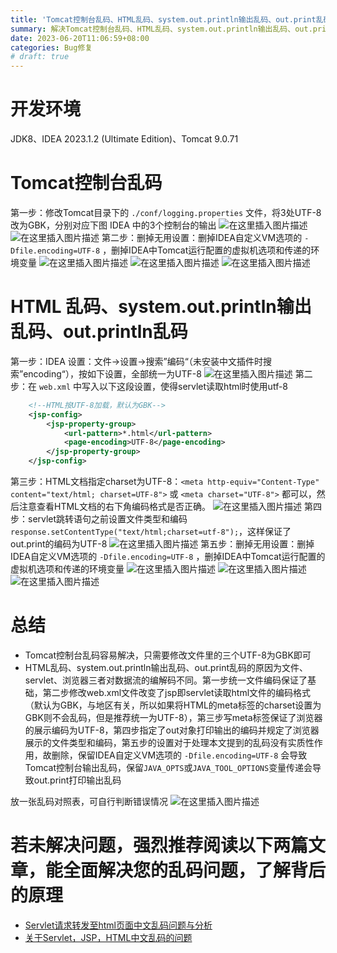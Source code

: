 ```yaml
---
title: 'Tomcat控制台乱码、HTML乱码、system.out.println输出乱码、out.print乱码'
summary: 解决Tomcat控制台乱码、HTML乱码、system.out.println输出乱码、out.print乱码问题的详细教程
date: 2023-06-20T11:06:59+08:00
categories: Bug修复
# draft: true
---
```

# 开发环境

JDK8、IDEA 2023.1.2 (Ultimate Edition)、Tomcat 9.0.71

# Tomcat控制台乱码

第一步：修改Tomcat目录下的 `./conf/logging.properties` 文件，将3处UTF-8改为GBK，分别对应下图 IDEA 中的3个控制台的输出
![在这里插入图片描述](https://i-blog.csdnimg.cn/blog_migrate/6a6244b153f6d44e387c793bbbafe5c1.png)
![在这里插入图片描述](https://i-blog.csdnimg.cn/blog_migrate/4d3e4883dce87be522ff572eb402351b.png)
第二步：删掉无用设置：删掉IDEA自定义VM选项的 `-Dfile.encoding=UTF-8` ，删掉IDEA中Tomcat运行配置的虚拟机选项和传递的环境变量
![在这里插入图片描述](https://i-blog.csdnimg.cn/blog_migrate/b679739128b5c8819a1273145a4a27b1.png)
![在这里插入图片描述](https://i-blog.csdnimg.cn/blog_migrate/a7fbb75c23415f036c240e7b1b35a58b.png)
![在这里插入图片描述](https://i-blog.csdnimg.cn/blog_migrate/d0c2a839f9dfe5bde4448c5b21744b20.png)

# HTML 乱码、system.out.println输出乱码、out.println乱码

第一步：IDEA 设置：文件->设置->搜索”编码“（未安装中文插件时搜索”encoding“），按如下设置，全部统一为UTF-8
![在这里插入图片描述](https://i-blog.csdnimg.cn/blog_migrate/2f68cf246ae89a4202a59ad481b74744.png)
第二步：在 `web.xml` 中写入以下这段设置，使得servlet读取html时使用utf-8

```xml
    <!--HTML按UTF-8加载，默认为GBK-->
    <jsp-config>
        <jsp-property-group>
            <url-pattern>*.html</url-pattern>
            <page-encoding>UTF-8</page-encoding>
        </jsp-property-group>
    </jsp-config>
```

第三步：HTML文档指定charset为UTF-8：`<meta http-equiv="Content-Type" content="text/html; charset=UTF-8">` 或 `<meta charset="UTF-8">` 都可以，然后注意查看HTML文档的右下角编码格式是否正确。
![在这里插入图片描述](https://i-blog.csdnimg.cn/blog_migrate/2c6895ca461eccc9a5625a9568c2b32e.png)
第四步：servlet跳转语句之前设置文件类型和编码 `response.setContentType("text/html;charset=utf-8");`，这样保证了out.print的编码为UTF-8
![在这里插入图片描述](https://i-blog.csdnimg.cn/blog_migrate/d85732d1e96b79a80a91a0d29dc6f109.png)
第五步：删掉无用设置：删掉IDEA自定义VM选项的 `-Dfile.encoding=UTF-8` ，删掉IDEA中Tomcat运行配置的虚拟机选项和传递的环境变量
![在这里插入图片描述](https://i-blog.csdnimg.cn/blog_migrate/b679739128b5c8819a1273145a4a27b1.png)
![在这里插入图片描述](https://i-blog.csdnimg.cn/blog_migrate/a7fbb75c23415f036c240e7b1b35a58b.png)
![在这里插入图片描述](https://i-blog.csdnimg.cn/blog_migrate/d0c2a839f9dfe5bde4448c5b21744b20.png)

# 总结

- Tomcat控制台乱码容易解决，只需要修改文件里的三个UTF-8为GBK即可
- HTML乱码、system.out.println输出乱码、out.print乱码的原因为文件、servlet、浏览器三者对数据流的编解码不同。第一步统一文件编码保证了基础，第二步修改web.xml文件改变了jsp即servlet读取html文件的编码格式（默认为GBK，与地区有关，所以如果将HTML的meta标签的charset设置为GBK则不会乱码，但是推荐统一为UTF-8），第三步写meta标签保证了浏览器的展示编码为UTF-8，第四步指定了out对象打印输出的编码并规定了浏览器展示的文件类型和编码，第五步的设置对于处理本文提到的乱码没有实质性作用，故删除，保留IDEA自定义VM选项的 `-Dfile.encoding=UTF-8` 会导致Tomcat控制台输出乱码，保留`JAVA_OPTS`或`JAVA_TOOL_OPTIONS`变量传递会导致out.print打印输出乱码

放一张乱码对照表，可自行判断错误情况
![在这里插入图片描述](https://i-blog.csdnimg.cn/blog_migrate/1cbf3dead3c02938f9d819811fe1d2d4.png)

# 若未解决问题，强烈推荐阅读以下两篇文章，能全面解决您的乱码问题，了解背后的原理

- [Servlet请求转发至html页面中文乱码问题与分析](https://www.cnblogs.com/Cl0ud/p/15322455.html)
- [关于Servlet，JSP，HTML中文乱码的问题](https://blog.csdn.net/qq_27368993/article/details/83616090)
